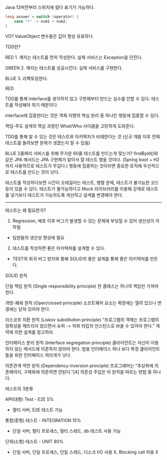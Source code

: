 Java 12버전부터 스위치에 람다 표기가 가능하다.

``` Java
long answer = switch (operator) {
    case "+" -> num1 + num2;
}

```

VO?
ValueObject 변수들은 값이 항상 유효하다.

TDD란?

RED 1. 깨지는 테스트를 먼저 작성한다. 실제 서비스는 Exception을 던진다.

GREEN 2. 깨지는 테스트를 성공시킨다. 실제 서비스를 구현한다.

BLUE 3. 리팩토링한다.

RED

TDD를 통해 interface를 생각하지 않고 구현체부터 만드는 실수를 안할 수 있다.
테스트를 작성해야 하기 때문이다.

interface에 집중한다는 것은 객체 지향의 핵심 원리 중 하나인 행동에 집중할 수 있다.

책임-주도 설계의 핵심 과정인 What/Who 사이클을 고민하게 도와준다.

TDD를 통해 알 수 있는 것은 테스트와 아키텍처가 비례한다는 것
(신규 개발 이후 전체 테스트를 돌려보면 문제가 생겼는지 알 수 있음)

BLUE
2줄짜리 서비스를 위해 무거운 60줄 테스트를 만드는게 맞는가? 
findById()와 같은 JPA 메서드는 JPA 구현체가 알아서 잘 테스트 했을 것이다. (Spring boot + H2 까지 사용하므로 테스트가 무겁다.)
행동에 집중하는 것이라면 중요한 로직에 우선적으로 테스트를 만드는 것이 낫다.


테스트를 작성하다보면 
시간이 오래걸리는 테스트, 병렬 문제, 테스트가 불가능한 코드 등이 있을 수 있다. 
테스트가 불가능하다고 Mock 라이브러리를 이용해 강제로 테스트를 넣기보다 테스트가 가능하도록 개선하고 설계를 변경해야 한다.

---

테스트는 왜 필요한가?  

1. Regression, 배포 이후 버그가 발생할 수 있는 문제에 부딪힐 수 있어 생산성이 저하됨
- 팀원들의 생산성 향상에 필요

2. 테스트를 작성하면 좋은 아키텍처를 설계할 수 있다. 
- TEST의 회귀 버그 방지와 통해 SOLID의 좋은 설계를 통해 좋은 아키텍처를 만든다.

SOLID 원칙

단일 책임 원칙 (Single responsibility principle)
한 클래스는 하나의 책임만 가져야 한다.

개방-폐쇄 원칙 (Open/closed principle)
소프트웨어 요소는 확장에는 열려 있으나 변경에는 닫혀 있어야 한다.

리스코프 치환 원칙 (Liskov substitution principle)
“프로그램의 객체는 프로그램의 정확성을 깨뜨리지 않으면서 슈퍼 -> 하위 타입의 인스턴스로 바꿀 수 있어야 한다.” 계약에 의한 설계를 참고하라.

인터페이스 분리 원칙 (Interface segregation principle)
클라이언트는 자신이 이용하지 않는 메서드에 의존하지 않아야 한다. 범용 인터페이스 하나 보다 특정 클라이언트들을 위한 인터페이스 여러개가 낫다.

의존관계 역전 원칙 (Dependency inversion principle)
프로그래머는 “추상화에 의존해야지, 구체화에 의존하면 안된다.”[4] 의존성 주입은 이 원칙을 따르는 방법 중 하나다.


테스트의 3분류

API(대형) Test - E2E 5%
- 멀티 서버, E2E 테스트 가능

통합(중형) 테스트 - INTEGRATION 15%
- 단일 서버, 멀티 프로세스, 멀티 스레드, db 테스트 사용 가능

단위(소형) 테스트 - UNIT 80%
- 단일 서버, 단일 프로세스, 단일 스레드, 디스크 I/O 사용 X, Blocking call 허용 X